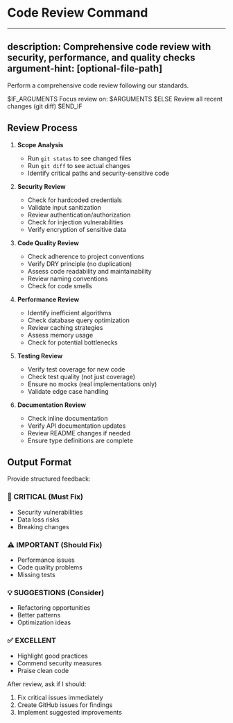 # Code Review Command

---
description: Comprehensive code review with security, performance, and quality checks
argument-hint: [optional-file-path]
---

Perform a comprehensive code review following our standards.

$IF_ARGUMENTS
Focus review on: $ARGUMENTS
$ELSE
Review all recent changes (git diff)
$END_IF

## Review Process

1. **Scope Analysis**
   - Run `git status` to see changed files
   - Run `git diff` to see actual changes
   - Identify critical paths and security-sensitive code

2. **Security Review**
   - Check for hardcoded credentials
   - Validate input sanitization
   - Review authentication/authorization
   - Check for injection vulnerabilities
   - Verify encryption of sensitive data

3. **Code Quality Review**
   - Check adherence to project conventions
   - Verify DRY principle (no duplication)
   - Assess code readability and maintainability
   - Review naming conventions
   - Check for code smells

4. **Performance Review**
   - Identify inefficient algorithms
   - Check database query optimization
   - Review caching strategies
   - Assess memory usage
   - Check for potential bottlenecks

5. **Testing Review**
   - Verify test coverage for new code
   - Check test quality (not just coverage)
   - Ensure no mocks (real implementations only)
   - Validate edge case handling

6. **Documentation Review**
   - Check inline documentation
   - Verify API documentation updates
   - Review README changes if needed
   - Ensure type definitions are complete

## Output Format

Provide structured feedback:

### 🚨 CRITICAL (Must Fix)
- Security vulnerabilities
- Data loss risks
- Breaking changes

### ⚠️ IMPORTANT (Should Fix)
- Performance issues
- Code quality problems
- Missing tests

### 💡 SUGGESTIONS (Consider)
- Refactoring opportunities
- Better patterns
- Optimization ideas

### ✅ EXCELLENT
- Highlight good practices
- Commend security measures
- Praise clean code

After review, ask if I should:
1. Fix critical issues immediately
2. Create GitHub issues for findings
3. Implement suggested improvements